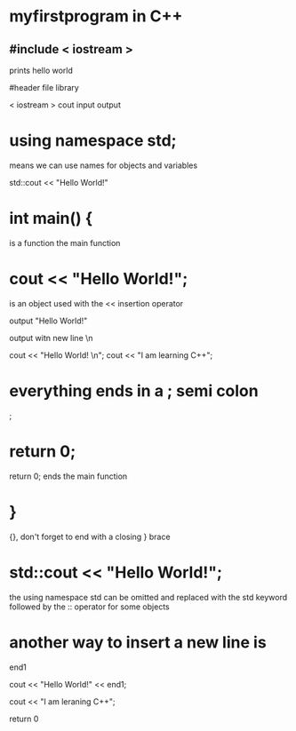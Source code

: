 # myfirstprogram in C++

## #include < iostream >

prints hello world

#header file library

< iostream > cout input output

# using namespace std;

means we can use names for objects and variables

std::cout << "Hello World!"

# int main() {

is a function the main function


# cout << "Hello World!";

is an object used with the << insertion operator

output "Hello World!"

output witn new line \n 

cout << "Hello World! \n";
cout << "I am learning C++";

# everything ends in a ; semi colon

;

# return 0;

return 0; ends the main function

# }

{}, don't forget to end with a closing } brace

# std::cout << "Hello World!";

the using namespace std can be omitted and replaced with the std keyword followed by the :: operator for some objects

# another way to insert a new line is

end1

cout << "Hello World!" << end1;

cout << "I am leraning C++"; 

return 0